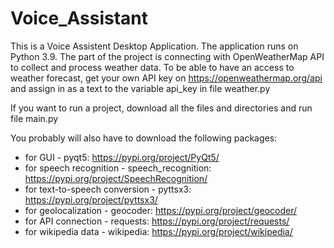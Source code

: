 # Voice_Assistant
This is a Voice Assistent Desktop Application. The application runs on Python 3.9. 
The part of the project is connecting with OpenWeatherMap API to collect and process weather data. To be able to have an access to weather forecast, get your own API key on https://openweathermap.org/api and assign in as a text to the variable api_key in file weather.py

If you want to run a project, download all the files and directories and run file main.py

You probably will also have to download the following packages:
* for GUI - pyqt5: https://pypi.org/project/PyQt5/
* for speech recognition - speech_recognition: https://pypi.org/project/SpeechRecognition/
* for text-to-speech conversion - pyttsx3: https://pypi.org/project/pyttsx3/
* for geolocalization - geocoder: https://pypi.org/project/geocoder/
* for API connection - requests: https://pypi.org/project/requests/
* for wikipedia data - wikipedia: https://pypi.org/project/wikipedia/

